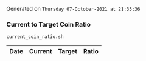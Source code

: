 Generated on `Thursday 07-October-2021 at 21:35:36`

### Current to Target Coin Ratio
`current_coin_ratio.sh`

Date|Current|Target|Ratio
---|---|---|---
